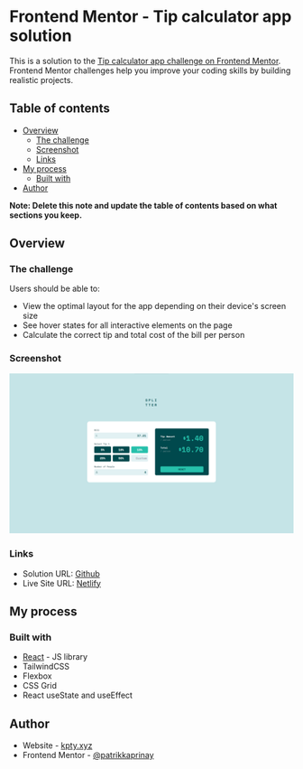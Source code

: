 # Frontend Mentor - Tip calculator app solution

This is a solution to the [Tip calculator app challenge on Frontend Mentor](https://www.frontendmentor.io/challenges/tip-calculator-app-ugJNGbJUX). Frontend Mentor challenges help you improve your coding skills by building realistic projects.

## Table of contents

- [Overview](#overview)
  - [The challenge](#the-challenge)
  - [Screenshot](#screenshot)
  - [Links](#links)
- [My process](#my-process)
  - [Built with](#built-with)
- [Author](#author)

**Note: Delete this note and update the table of contents based on what sections you keep.**

## Overview

### The challenge

Users should be able to:

- View the optimal layout for the app depending on their device's screen size
- See hover states for all interactive elements on the page
- Calculate the correct tip and total cost of the bill per person

### Screenshot

![Image](./splitter.png)

### Links

- Solution URL: [Github](https://github.com/patrikkaprinay/tip-calculator)
- Live Site URL: [Netlify](https://awesome-neumann-29e85e.netlify.app/)

## My process

### Built with

- [React](https://reactjs.org/) - JS library
- TailwindCSS
- Flexbox
- CSS Grid
- React useState and useEffect

## Author

- Website - [kpty.xyz](https://www.kpty.xyz)
- Frontend Mentor - [@patrikkaprinay](https://www.frontendmentor.io/profile/patrikkaprinay)
